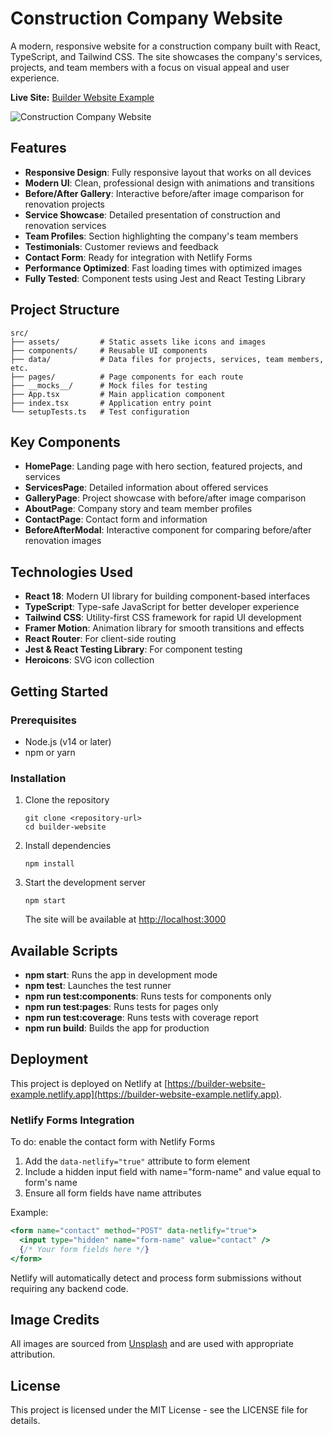 # Construction Company Website

A modern, responsive website for a construction company built with React, TypeScript, and Tailwind CSS. The site showcases the company's services, projects, and team members with a focus on visual appeal and user experience.

**Live Site:** [Builder Website Example](https://builder-website-example.netlify.app)

![Construction Company Website](https://images.unsplash.com/photo-1589939705384-5185137a7f0f?w=800&h=600&fit=crop)

## Features

- **Responsive Design**: Fully responsive layout that works on all devices
- **Modern UI**: Clean, professional design with animations and transitions
- **Before/After Gallery**: Interactive before/after image comparison for renovation projects
- **Service Showcase**: Detailed presentation of construction and renovation services
- **Team Profiles**: Section highlighting the company's team members
- **Testimonials**: Customer reviews and feedback
- **Contact Form**: Ready for integration with Netlify Forms
- **Performance Optimized**: Fast loading times with optimized images
- **Fully Tested**: Component tests using Jest and React Testing Library

## Project Structure

```
src/
├── assets/         # Static assets like icons and images
├── components/     # Reusable UI components
├── data/           # Data files for projects, services, team members, etc.
├── pages/          # Page components for each route
├── __mocks__/      # Mock files for testing
├── App.tsx         # Main application component
├── index.tsx       # Application entry point
└── setupTests.ts   # Test configuration
```

## Key Components

- **HomePage**: Landing page with hero section, featured projects, and services
- **ServicesPage**: Detailed information about offered services
- **GalleryPage**: Project showcase with before/after image comparison
- **AboutPage**: Company story and team member profiles
- **ContactPage**: Contact form and information
- **BeforeAfterModal**: Interactive component for comparing before/after renovation images

## Technologies Used

- **React 18**: Modern UI library for building component-based interfaces
- **TypeScript**: Type-safe JavaScript for better developer experience
- **Tailwind CSS**: Utility-first CSS framework for rapid UI development
- **Framer Motion**: Animation library for smooth transitions and effects
- **React Router**: For client-side routing
- **Jest & React Testing Library**: For component testing
- **Heroicons**: SVG icon collection

## Getting Started

### Prerequisites

- Node.js (v14 or later)
- npm or yarn

### Installation

1. Clone the repository
   ```
   git clone <repository-url>
   cd builder-website
   ```

2. Install dependencies
   ```
   npm install
   ```

3. Start the development server
   ```
   npm start
   ```
   The site will be available at [http://localhost:3000](http://localhost:3000)

## Available Scripts

- **npm start**: Runs the app in development mode
- **npm test**: Launches the test runner
- **npm run test:components**: Runs tests for components only
- **npm run test:pages**: Runs tests for pages only
- **npm run test:coverage**: Runs tests with coverage report
- **npm run build**: Builds the app for production

## Deployment

This project is deployed on Netlify at [https://builder-website-example.netlify.app](https://builder-website-example.netlify.app).

### Netlify Forms Integration

To do: enable the contact form with Netlify Forms

1. Add the `data-netlify="true"` attribute to form element
2. Include a hidden input field with name="form-name" and value equal to form's name
3. Ensure all form fields have name attributes

Example:
```jsx
<form name="contact" method="POST" data-netlify="true">
  <input type="hidden" name="form-name" value="contact" />
  {/* Your form fields here */}
</form>
```

Netlify will automatically detect and process form submissions without requiring any backend code.

## Image Credits

All images are sourced from [Unsplash](https://unsplash.com) and are used with appropriate attribution.

## License

This project is licensed under the MIT License - see the LICENSE file for details.
